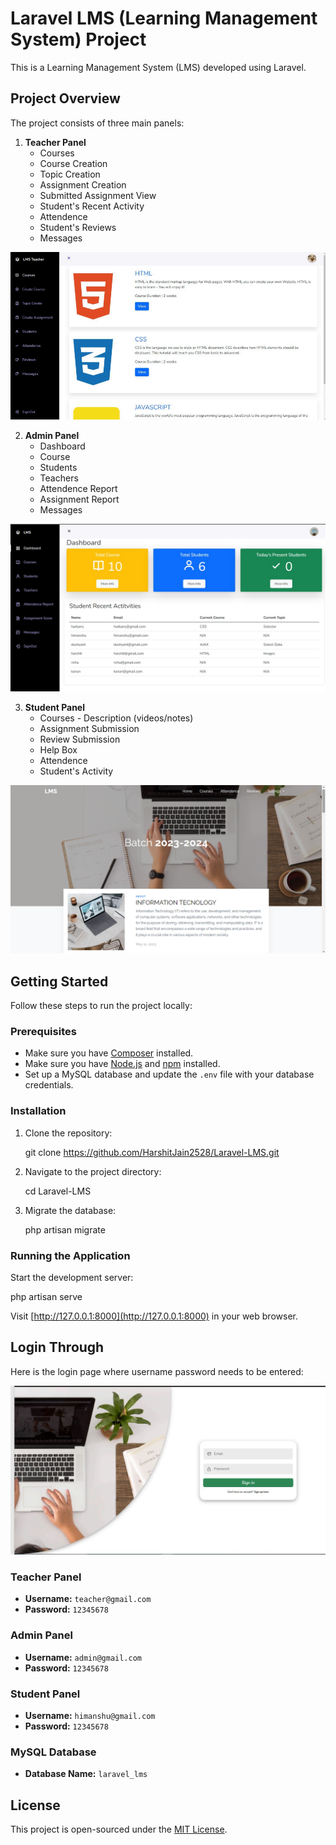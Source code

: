 # Laravel LMS (Learning Management System) Project

This is a Learning Management System (LMS) developed using Laravel.

## Project Overview

The project consists of three main panels:

1. **Teacher Panel**
   - Courses
   - Course Creation
   - Topic Creation
   - Assignment Creation
   - Submitted Assignment View
   - Student's Recent Activity
   - Attendence
   - Student's Reviews
   - Messages
   
![image](https://github.com/HarshitJain2528/Laravel-LMS/blob/main/public/screens/teacher.png)

2. **Admin Panel**
   - Dashboard
   - Course
   - Students
   - Teachers
   - Attendence Report
   - Assignment Report
   - Messages
  
![image](https://github.com/HarshitJain2528/Laravel-LMS/blob/main/public/screens/admin.jpeg)

3. **Student Panel**
   - Courses - Description (videos/notes)
   - Assignment Submission
   - Review Submission
   - Help Box
   - Attendence
   - Student's Activity
   
![image](https://github.com/HarshitJain2528/Laravel-LMS/blob/main/public/screens/student.png)

## Getting Started

Follow these steps to run the project locally:

### Prerequisites

- Make sure you have [Composer](https://getcomposer.org/) installed.
- Make sure you have [Node.js](https://nodejs.org/) and [npm](https://www.npmjs.com/) installed.
- Set up a MySQL database and update the `.env` file with your database credentials.

### Installation

1. Clone the repository:

   git clone https://github.com/HarshitJain2528/Laravel-LMS.git
   

2. Navigate to the project directory:

   cd Laravel-LMS

3. Migrate the database:

   php artisan migrate
   
### Running the Application

Start the development server:

php artisan serve

Visit [http://127.0.0.1:8000](http://127.0.0.1:8000) in your web browser.

## Login Through

Here is the login page where username password needs to be entered:

![image](https://github.com/HarshitJain2528/Laravel-LMS/blob/main/public/screens/login.png)

### Teacher Panel

- **Username:** `teacher@gmail.com`
- **Password:** `12345678`

### Admin Panel

- **Username:** `admin@gmail.com`
- **Password:** `12345678`

### Student Panel

- **Username:** `himanshu@gmail.com`
- **Password:** `12345678`

### MySQL Database

- **Database Name:** `laravel_lms`


## License

This project is open-sourced under the [MIT License](LICENSE).
